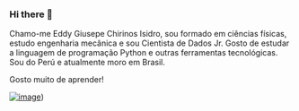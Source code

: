 ### Hi there 👋

Chamo-me Eddy Giusepe Chirinos Isidro, sou formado em ciências físicas, estudo engenharia mecânica e sou Cientista de Dados Jr. Gosto de estudar a linguagem de programação Python e outras ferramentas tecnológicas. Sou do Perú e atualmente moro em Brasil.

Gosto muito de aprender!

[![image](https://user-images.githubusercontent.com/69597971/133527982-1f816522-2081-40a3-99a5-2dde82e0cc83.png)](https://www.linkedin.com/in/eddy-giusepe-chirinos-isidro-85a43a42/))
